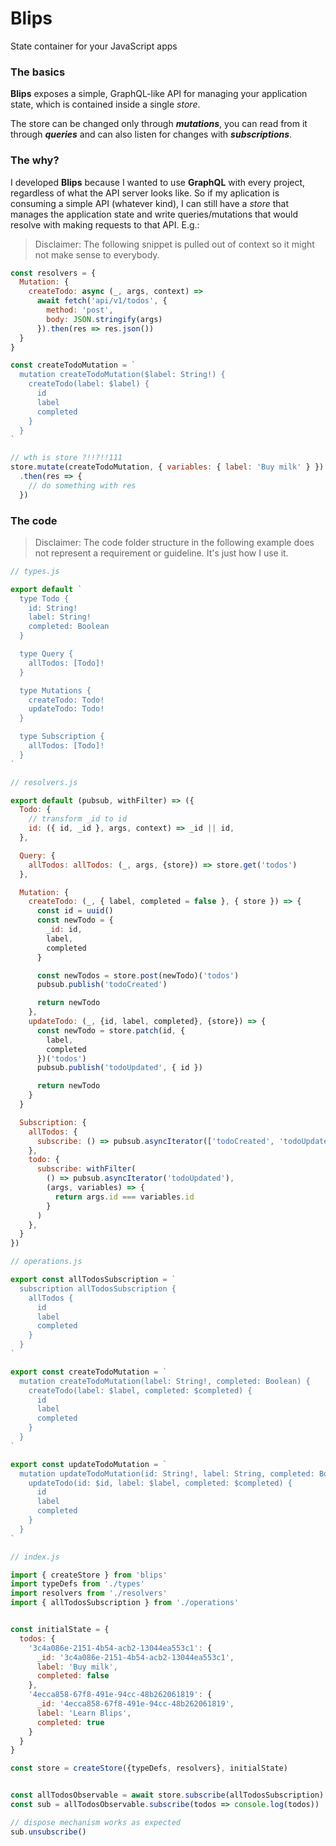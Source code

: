 # Blips
State container for your JavaScript apps


### The basics
**Blips** exposes a simple, GraphQL-like API for managing your application state, which is contained inside a single *store*.

The store can be changed only through **_mutations_**, you can read from it through **_queries_** and can also listen for changes with **_subscriptions_**.

### The why?
I developed **Blips** because I wanted to use **GraphQL** with every project, regardless of what the API server looks like. So if my aplication is consuming a simple API (whatever kind), I can still have a *store* that manages the application state and write queries/mutations that would resolve with making requests to that API. E.g.:

> Disclaimer: The following snippet is pulled out of context so it might not make sense to everybody.

```js
const resolvers = {
  Mutation: {
    createTodo: async (_, args, context) =>
      await fetch('api/v1/todos', {
        method: 'post',
        body: JSON.stringify(args)
      }).then(res => res.json())
  }
}

const createTodoMutation = `
  mutation createTodoMutation($label: String!) {
    createTodo(label: $label) {
      id
      label
      completed
    }
  }
`

// wth is store ?!!?!!111
store.mutate(createTodoMutation, { variables: { label: 'Buy milk' } })
  .then(res => {
    // do something with res
  })
```

### The code

> Disclaimer: The code folder structure in the following example does not represent a requirement or guideline. It's just how I use it.

```js
// types.js

export default `
  type Todo {
    id: String!
    label: String!
    completed: Boolean
  }

  type Query {
    allTodos: [Todo]!
  }

  type Mutations {
    createTodo: Todo!
    updateTodo: Todo!
  }

  type Subscription {
    allTodos: [Todo]!
  }
`

```

```js
// resolvers.js

export default (pubsub, withFilter) => ({
  Todo: {
    // transform _id to id
    id: ({ id, _id }, args, context) => _id || id,
  },

  Query: {
    allTodos: allTodos: (_, args, {store}) => store.get('todos')
  },

  Mutation: {
    createTodo: (_, { label, completed = false }, { store }) => {
      const id = uuid()
      const newTodo = {
        _id: id,
        label,
        completed
      }

      const newTodos = store.post(newTodo)('todos')
      pubsub.publish('todoCreated')

      return newTodo
    },
    updateTodo: (_, {id, label, completed}, {store}) => {
      const newTodo = store.patch(id, {
        label,
        completed
      })('todos')
      pubsub.publish('todoUpdated', { id })

      return newTodo
    }
  }

  Subscription: {
    allTodos: {
      subscribe: () => pubsub.asyncIterator(['todoCreated', 'todoUpdated'])
    },
    todo: {
      subscribe: withFilter(
        () => pubsub.asyncIterator('todoUpdated'),
        (args, variables) => {
          return args.id === variables.id
        }
      )
    },
  }
})
```

```js
// operations.js

export const allTodosSubscription = `
  subscription allTodosSubscription {
    allTodos {
      id
      label
      completed
    }
  }
`

export const createTodoMutation = `
  mutation createTodoMutation(label: String!, completed: Boolean) {
    createTodo(label: $label, completed: $completed) {
      id
      label
      completed
    }
  }
`

export const updateTodoMutation = `
  mutation updateTodoMutation(id: String!, label: String, completed: Boolean) {
    updateTodo(id: $id, label: $label, completed: $completed) {
      id
      label
      completed
    }
  }
`
```

```js
// index.js

import { createStore } from 'blips'
import typeDefs from './types'
import resolvers from './resolvers'
import { allTodosSubscription } from './operations'


const initialState = {
  todos: {
    '3c4a086e-2151-4b54-acb2-13044ea553c1': {
      _id: '3c4a086e-2151-4b54-acb2-13044ea553c1',
      label: 'Buy milk',
      completed: false
    },
    '4ecca858-67f8-491e-94cc-48b262061819': {
      _id: '4ecca858-67f8-491e-94cc-48b262061819',
      label: 'Learn Blips',
      completed: true
    }
  }
}

const store = createStore({typeDefs, resolvers}, initialState)


const allTodosObservable = await store.subscribe(allTodosSubscription)
const sub = allTodosObservable.subscribe(todos => console.log(todos))

// dispose mechanism works as expected
sub.unsubscribe()

```
